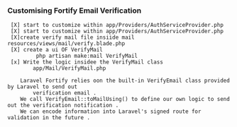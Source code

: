 ### Customising Fortify Email Verification
     [X] start to customize within app/Providers/AuthServiceProvider.php
     [X] start to customize within app/Providers/AuthServiceProvider.php
     [X]create verify mail file insiide mail   resources/views/mail/verify.blade.php
     [X] create a ui OF VerifyMail
             php artisan make:mail VerifyMail     
     [x] Write the logic insidee the VerifyMail class
            app/Mail/VerifyMail.php

        Laravel Fortify relies oon the built-in VerifyEmail class provided by Laravel to send out 
            verification email .
        We call VerifyEmail::toMailUsing() to define our own logic to send out the verification notification .
        We can encode information into Laravel's signed route for validation in the future .
